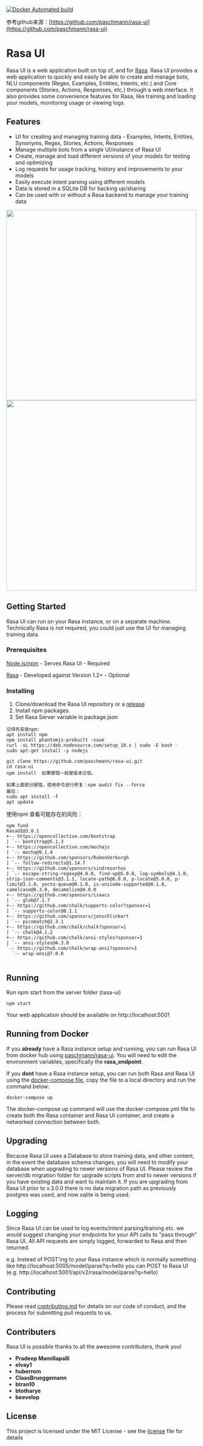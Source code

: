[![Docker Automated build](https://img.shields.io/docker/automated/jrottenberg/ffmpeg.svg)](https://hub.docker.com/r/paschmann/rasa-ui/)

参考github来源：[https://github.com/paschmann/rasa-ui](https://github.com/paschmann/rasa-ui) 

# Rasa UI 

Rasa UI is a web application built on top of, and for [Rasa](https://github.com/RasaHQ/rasa). Rasa UI provides a web application to quickly and easily be able to create and manage bots, NLU components (Regex, Examples, Entities, Intents, etc.) and Core components (Stories, Actions, Responses, etc.) through a web interface. It also provides some convenience features for Rasa, like training and loading your models, monitoring usage or viewing logs.

## Features

- UI for creating and managing training data - Examples, Intents, Entities, Synonyms, Regex, Stories, Actions, Responses
- Manage multiple bots from a single UI/instance of Rasa UI
- Create, manage and load different versions of your models for testing and optimizing
- Log requests for usage tracking, history and improvements to your models
- Easily execute intent parsing using different models
- Data is stored in a SQLite DB for backing up/sharing
- Can be used with or without a Rasa backend to manage your training data

<img src="/web/src/assets/img/screenshot1.png" width="500">
<img src="/web/src/assets/img/screenshot2.png" width="500">

## Getting Started

Rasa UI can run on your Rasa instance, or on a separate machine. Technically Rasa is not required, you could just use the UI for managing training data.

### Prerequisites

[Node.js/npm](https://nodejs.org/en/) - Serves Rasa UI - Required

[Rasa](https://github.com/RasaHQ/rasa) - Developed against Version 1.2+ - Optional

### Installing

1. Clone/download the Rasa UI repository or a [release](https://www.github.com/paschmann/rasa-ui)
2. Install npm packages.
3. Set Rasa Server variable in package.json

```
记得先安装npm:
apt install npm  
npm install phantomjs-prebuilt -save 
curl -sL https://deb.nodesource.com/setup_10.x | sudo -E bash -
sudo apt-get install -y nodejs

git clone https://github.com/paschmann/rasa-ui.git
cd rasa-ui
npm install  如果报错一般是版本过低。

如果上面部分报错，使用命令进行修复：npm audit fix --force
最后：
sudo apt install -f
apt update

```
使用npm 查看可能存在的风险：
```
npm fund
RasaUI@3.0.1
+-- https://opencollective.com/bootstrap
| `-- bootstrap@5.1.3
+-- https://opencollective.com/mochajs
| `-- mocha@9.1.4
+-- https://github.com/sponsors/RubenVerborgh
| `-- follow-redirects@1.14.7
+-- https://github.com/sponsors/sindresorhus
| `-- escape-string-regexp@4.0.0, find-up@5.0.0, log-symbols@4.1.0, strip-json-comments@3.1.1, locate-path@6.0.0, p-locate@5.0.0, p-limit@3.1.0, yocto-queue@0.1.0, is-unicode-supported@0.1.0, camelcase@6.3.0, decamelize@4.0.0
+-- https://github.com/sponsors/isaacs
| `-- glob@7.1.7
+-- https://github.com/chalk/supports-color?sponsor=1
| `-- supports-color@8.1.1
+-- https://github.com/sponsors/jonschlinkert
| `-- picomatch@2.3.1
+-- https://github.com/chalk/chalk?sponsor=1
| `-- chalk@4.1.2
+-- https://github.com/chalk/ansi-styles?sponsor=1
| `-- ansi-styles@4.3.0
`-- https://github.com/chalk/wrap-ansi?sponsor=1
  `-- wrap-ansi@7.0.0


```


## Running

Run npm start from the server folder (rasa-ui)

```
npm start
```
Your web application should be available on http://localhost:5001

## Running from Docker

If you **already** have a Rasa instance setup and running, you can run Rasa UI from docker hub using [paschmann/rasa-ui](https://hub.docker.com/r/paschmann/rasa-ui/). You will need to edit the environment variables, specifically the **rasa_endpoint**.

If you **dont** have a Rasa instance setup, you can run both Rasa and Rasa UI using the [docker-compose file](https://github.com/paschmann/rasa-ui/blob/master/docker-compose.yml), copy the file to a local directory and run the command below:

```
docker-compose up
```

The docker-compose up command will use the docker-compose.yml file to create both the Rasa container and Rasa UI container, and create a networked connection between both.

## Upgrading

Because Rasa UI uses a Database to store training data, and other content, in the event the database schema changes, you will need to modify your database when upgrading to newer versions of Rasa UI. Please review the server/db migration folder for upgrade scripts from and to newer versions if you have existing data and want to maintain it. If you are upgrading from Rasa UI prior to v.3.0.0 there is no data migration path as previously postgres was used, and now sqlite is being used.

## Logging

Since Rasa UI can be used to log events/intent parsing/training etc. we would suggest changing your endpoints for your API calls to "pass through" Rasa UI. All API requests are simply logged, forwarded to Rasa and then returned.

e.g. Instead of POST'ing to your Rasa instance which is normally something like http://localhost:5005/model/parse?q=hello you can POST to Rasa UI (e.g. http://localhost:5001/api/v2/rasa/model/parse?q=hello)

## Contributing

Please read [contributing.md](contributing.md) for details on our code of conduct, and the process for submitting pull requests to us.

## Contributers

Rasa UI is possible thanks to all the awesome contributers, thank you!

* **Pradeep Mamillapalli**
* **elvay1**
* **huberrom**
* **ClaasBrueggemann**
* **btran10**
* **btotharye**
* **beevelop**

## License

This project is licensed under the MIT License - see the [license](license) file for details
